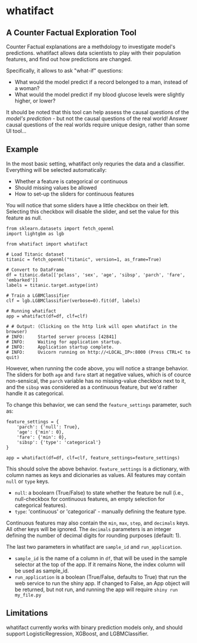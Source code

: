 # whatifact
## A Counter Factual Exploration Tool

Counter Factual explanations are a methdology to investigate model's predictions.
whatifact allows data scientists to play with their population features, and find out how predictions are changed.

Specifically, it allows to ask "what-if" questions: 
- What would the model predict if a record belonged to a man, instead of a woman?
- What would the model predict if my blood glucose levels were slightly higher, or lower?

It should be noted that this tool can help assess the causal questions of the *model's prediction* - but not the causal questions of the real world!
Answer causal questions of the real worlds require unique design, rather than some UI tool...

## Example

In the most basic setting, whatifact only requries the data and a classifier.
Everything will be selected automatically: 
- Whether a feature is categorical or continuous
- Should missing values be allowed
- How to set-up the sliders for continuous features

You will notice that some sliders have a little checkbox on their left. 
Selecting this checkbox will disable the slider, and set the value for this feature as null.

```{python}
from sklearn.datasets import fetch_openml
import lightgbm as lgb

from whatifact import whatifact

# Load Titanic dataset
titanic = fetch_openml("titanic", version=1, as_frame=True)

# Convert to DataFrame
df = titanic.data[['pclass', 'sex', 'age', 'sibsp', 'parch', 'fare', 'embarked']]
labels = titanic.target.astype(int)

# Train a LGBMClassifier
clf = lgb.LGBMClassifier(verbose=0).fit(df, labels)

# Running whatifact
app = whatifact(df=df, clf=clf)

# # Output: (Clicking on the http link will open whatifact in the browser)
# INFO:     Started server process [42841]
# INFO:     Waiting for application startup.
# INFO:     Application startup complete.
# INFO:     Uvicorn running on http://<LOCAL_IP>:8000 (Press CTRL+C to quit)
```

However, when running the code above, you will notice a strange behavior.
The sliders for both `age` and `fare` start at negative values, which is of cource non-sensical, the `parch` variable has no missing-value checkbox next to it, and the `sibsp` was considered as a continuous feature, but we'd rather handle it as categorical.

To change this behavior, we can send the `feature_settings` parameter, such as:

```{python}
feature_settings = {
    'parch': {'null': True},
    'age': {'min': 0},
    'fare': {'min': 0},
    'sibsp': {'type': 'categorical'}
}

app = whatifact(df=df, clf=clf, feature_settings=feature_settings)
```

This should solve the above behavior.
`feature_settings` is a dictionary, with column names as keys and dicionaries as values. 
All features may contain `null` or `type` keys.
* `null`: a boolearn (True/False) to state whether the feature be null (i.e., null-checkbox for continuous features, an empty selection for categorical features).
* `type`: 'continuous' or 'categorical' - manually defining the feature type.

Continuous features may also contain the `min`, `max`, `step`, and `decimals` keys. All other keys will be ignored.
The `decimals` parameters is an integer defining the number of decimal digits for rounding purposes (default: 1).

The last two parameters in whatifact are `sample_id` and `run_application`.
* `sample_id` is the name of a column in `df`, that will be used in the sample selector at the top of the app. If it remains None, the index column will be used as sample_id.
* `run_application` is a boolean (True/False, defaults to True) that run the web service to run the shiny app. If changed to False, an App object will be returned, but not run, and running the app will require `shiny run my_file.py`

## Limitations
whatifact currently works with binary prediction models only, and should support LogisticRegression, XGBoost, and LGBMClassifier.



